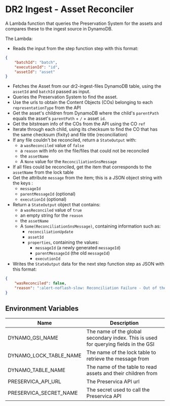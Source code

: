# DR2 Ingest - Asset Reconciler

A Lambda function that queries the Preservation System for the assets and compares these to the ingest source in DynamoDB.

The Lambda:

- Reads the input from the step function step with this format:

```json
{
	"batchId": "batch",
	"executionId": "id",
	"assetId": "asset"
}
```

- Fetches the Asset from our dr2-ingest-files DynamoDB table, using the `assetId` and `batchId` passed as input.
- Queries the Preservation System to find the asset.
- Use the urls to obtain the Content Objects (COs) belonging to each `representationType` from the API
- Get the asset's children from DynamoDB where the child's `parentPath` equals the asset's `parentPath` + `/` + asset `id`.
- Get the bitstream info of the COs from the API using the CO `ref`
- Iterate through each child, using its checksum to find the CO that has the same checksum (fixity) and file title (reconciliation)
- If any file couldn't be reconciled, return a `StateOutput` with:
  - a `wasReconciled` value of `false`
  - a `reason` with info on the file/files that could not be reconciled
  - the `assetName`
  - A `None` value for the `ReconciliationSnsMessage`
- If all files could be reconciled, get the item that corresponds to the `assetName` from the lock table
- Get the attribute `message` from the item; this is a JSON object string with the keys :
  - `messageId`
  - `parentMessageId` (optional)
  - `executionId` (optional)
- Return a `StateOutput` object that contains:
  - a `wasReconciled` value of `true`
  - an empty string for the `reason`
  - the `assetName`
  - A `Some(ReconciliationSnsMessage)`, containing information such as:
    - `reconciliationUpdate`
    - `assetId`
    - `properties`, containing the values:
      - `messageId` (a newly generated `messageId`)
      - `parentMessageId` (the old `messageId`)
      - `executionId`
- Writes the `StateOutput` data for the next step function step as JSON with this format:

```json
{
	"wasReconciled": false,
	"reason": ":alert-noflash-slow: Reconciliation Failure - Out of the 2 files expected to be ingested for assetId 'a8163bde-7daa-43a7-9363-644f93fe2f2b' with `representationType` Preservation, a checksum and title could not be matched with a file on Preservica for:\n1. b285c02d-44e3-4939-a856-66252fd7919a\n2. 974081e5-3123-42ea-923d-3999cc160718"
}
```

## Environment Variables

| Name                   | Description                                                                         |
| ---------------------- | ----------------------------------------------------------------------------------- |
| DYNAMO_GSI_NAME        | The name of the global secondary index. This is used for querying fields in the GSI |
| DYNAMO_LOCK_TABLE_NAME | The name of the lock table to retrieve the message from                             |
| DYNAMO_TABLE_NAME      | The name of the table to read assets and their children from                        |
| PRESERVICA_API_URL     | The Preservica API url                                                              |
| PRESERVICA_SECRET_NAME | The secret used to call the Preservica API                                          |
